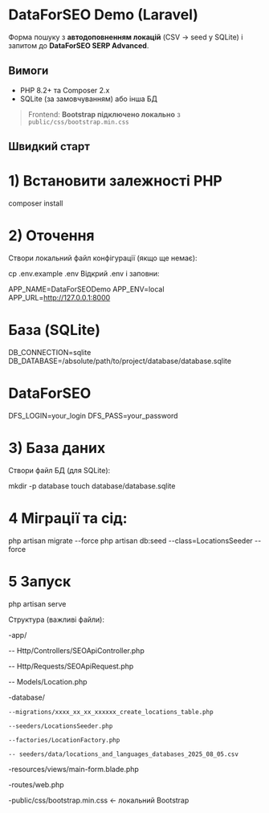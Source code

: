 # DataForSEO Demo (Laravel)

Форма пошуку з **автодоповненням локацій** (CSV → seed у SQLite) і запитом до **DataForSEO SERP Advanced**.

## Вимоги
- PHP 8.2+ та Composer 2.x
- SQLite (за замовчуванням) або інша БД

> Frontend: **Bootstrap підключено локально** з `public/css/bootstrap.min.css`

## Швидкий старт

# 1) Встановити залежності PHP
composer install
# 2) Оточення

Створи локальний файл конфігурації (якщо ще немає):

cp .env.example .env
Відкрий .env і заповни:

APP_NAME=DataForSEODemo
APP_ENV=local
APP_URL=http://127.0.0.1:8000

# База (SQLite)
DB_CONNECTION=sqlite
DB_DATABASE=/absolute/path/to/project/database/database.sqlite

# DataForSEO
DFS_LOGIN=your_login
DFS_PASS=your_password

# 3) База даних

Створи файл БД (для SQLite):

mkdir -p database
touch database/database.sqlite
# 4 Міграції та сід:

php artisan migrate --force
php artisan db:seed --class=LocationsSeeder --force

# 5 Запуск
php artisan serve

Структура (важливі файли):

-app/

   -- Http/Controllers/SEOApiController.php
   
   -- Http/Requests/SEOApiRequest.php
   
   -- Models/Location.php
   
-database/

    --migrations/xxxx_xx_xx_xxxxxx_create_locations_table.php
    
    --seeders/LocationsSeeder.php
    
    --factories/LocationFactory.php
    
    -- seeders/data/locations_and_languages_databases_2025_08_05.csv
   
-resources/views/main-form.blade.php

-routes/web.php

-public/css/bootstrap.min.css   ← локальний Bootstrap

